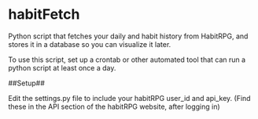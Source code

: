 habitFetch
============

Python script that fetches your daily and habit history from HabitRPG, and stores it in a database so you can visualize it later.

To use this script, set up a crontab or other automated tool that can run a python script at least once a day.

##Setup##

Edit the settings.py file to include your habitRPG user_id and api_key. (Find these in the API section of the habitRPG website, after logging in)


<!-- ## Initializtion ##
```javascript
var habitapi = require('habit-rpg');
new habitapi(userId, apiKey);
```

## User ##
**GET /user**

Gets the full user object
```javascript
.user.getUser(function(response, error){})
``` -->
